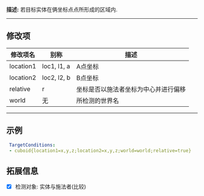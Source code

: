 **描述:** 若目标实体在俩坐标点点所形成的区域内.

---

修改项
---

| 修改项名  | 别称           | 描述                      |
| --------- | -------------- | ------------------------- |
| location1 | loc1, l1, a | A点坐标 |
| location2 | loc2, l2, b | B点坐标 |
| relative | r | 坐标是否以施法者坐标为中心并进行偏移 |
| world | 无 | 所检测的世界名 |
---

示例
---

```yaml
 TargetConditions:
 - cuboid{location1=x,y,z;location2=x,y,z;world=world;relative=true}
```

拓展信息
---

- [x] 检测对象: 实体与施法者(比较)